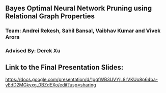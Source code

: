 ## Bayes Optimal Neural Network Pruning using Relational Graph Properties

### Team: Andrei Rekesh, Sahil Bansal, Vaibhav Kumar and Vivek Arora
### Advised By: Derek Xu

## Link to the Final Presentation Slides:
https://docs.google.com/presentation/d/1gqfWB3UVYjL8rVKUo8p64ba-yEdD2MGkyxg_0BZdEXo/edit?usp=sharing
